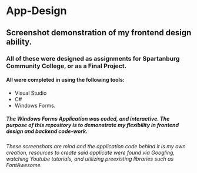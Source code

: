 # App-Design
## Screenshot demonstration of my frontend design ability.
### All of these were designed as assignments for Spartanburg Community College, or as a Final Project. 
#### All were completed in using the following tools:
* Visual Studio 
* C# 
* Windows Forms. 

##### The Windows Forms Application was coded, and interactive. The purpose of this repository is to demonstrate my flexibility in frontend design and backend code-work.
###### These screenshots are mind and the application code behind it is my own creation, resources to create said applicate were found via Googling, watching Youtube tutorials, and utilizing preexisting libraries such as FontAwesome.
